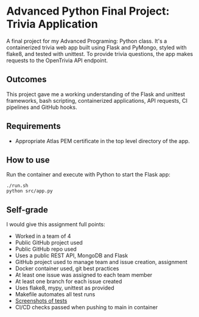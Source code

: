 # Advanced Python Final Project: Trivia Application

A final project for my Advanced Programing: Python class. It's a containerized trivia web app built using Flask and PyMongo, styled with flake8, and tested with unittest. To provide trivia questions, the app makes requests to the OpenTrivia API endpoint.

## Outcomes

This project gave me a working understanding of the Flask and unittest frameworks, bash scripting, containerized applications, API requests, CI pipelines and GitHub hooks.

## Requirements
- Appropriate Atlas PEM certificate in the top level directory of the app.

## How to use
Run the container and execute with Python to start the Flask app:

```
./run.sh
python src/app.py
```

## Self-grade
I would give this assignment full points:
- Worked in a team of 4
- Public GitHub project used
- Public GitHub repo used
- Uses a public REST API, MongoDB and Flask
- GitHub project used to manage team and issue creation, assignment
- Docker container used, git best practices
- At least one issue was assigned to each team member
- At least one branch for each issue created
- Uses flake8, mypy, unittest as provided
- Makefile automates all test runs
- [Screenshots of tests](https://github.com/syncorex/advpy-web-app/tree/main/screenshots)
- CI/CD checks passed when pushing to main in container
